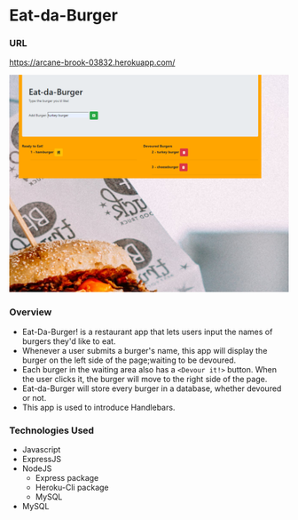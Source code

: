 # Eat-da-Burger

### URL
https://arcane-brook-03832.herokuapp.com/

![Screenshot of App](/public/assets/images/imageofApp.PNG)

### Overview

* Eat-Da-Burger! is a restaurant app that lets users input the names of burgers they'd like to eat.
* Whenever a user submits a burger's name, this app will display the burger on the left side of the page;waiting to be devoured.
* Each burger in the waiting area also has a `<Devour it!>` button. When the user clicks it, the burger will move to the right side of the page.
* Eat-da-Burger will store every burger in a database, whether devoured or not.
* This app is used to introduce Handlebars.
 
### Technologies Used

* Javascript
* ExpressJS
* NodeJS
    - Express package
    - Heroku-Cli package
    - MySQL
* MySQL
